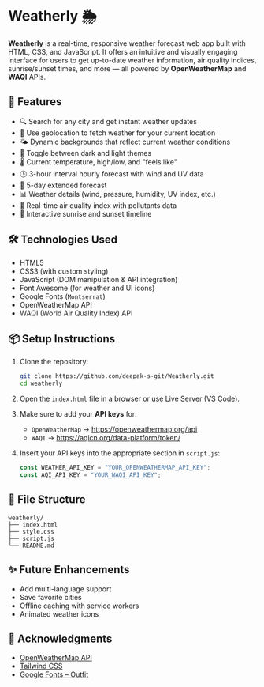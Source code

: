 # Weatherly 🌦️

**Weatherly** is a real-time, responsive weather forecast web app built with HTML, CSS, and JavaScript. It offers an intuitive and visually engaging interface for users to get up-to-date weather information, air quality indices, sunrise/sunset times, and more — all powered by **OpenWeatherMap** and **WAQI** APIs.

## 🌟 Features

- 🔍 Search for any city and get instant weather updates
- 📍 Use geolocation to fetch weather for your current location
- 🌤️ Dynamic backgrounds that reflect current weather conditions
- 🌙 Toggle between dark and light themes
- 🌡️ Current temperature, high/low, and "feels like"
- 🕒 3-hour interval hourly forecast with wind and UV data
- 📆 5-day extended forecast
- 📊 Weather details (wind, pressure, humidity, UV index, etc.)
- 🧪 Real-time air quality index with pollutants data
- 🌅 Interactive sunrise and sunset timeline

## 🛠️ Technologies Used

- HTML5
- CSS3 (with custom styling)
- JavaScript (DOM manipulation & API integration)
- Font Awesome (for weather and UI icons)
- Google Fonts (`Montserrat`)
- OpenWeatherMap API
- WAQI (World Air Quality Index) API

## 📦 Setup Instructions

1. Clone the repository:
   ```bash
   git clone https://github.com/deepak-s-git/Weatherly.git
   cd weatherly
   ```

2. Open the `index.html` file in a browser or use Live Server (VS Code).

3. Make sure to add your **API keys** for:
   - `OpenWeatherMap` → https://openweathermap.org/api
   - `WAQI` → https://aqicn.org/data-platform/token/

4. Insert your API keys into the appropriate section in `script.js`:
   ```js
   const WEATHER_API_KEY = "YOUR_OPENWEATHERMAP_API_KEY";
   const AQI_API_KEY = "YOUR_WAQI_API_KEY";
   ```

## 📂 File Structure

```
weatherly/
├── index.html
├── style.css
├── script.js
└── README.md
```

## ✨ Future Enhancements

- Add multi-language support
- Save favorite cities
- Offline caching with service workers
- Animated weather icons

## 🙏 Acknowledgments

- [OpenWeatherMap API](https://openweathermap.org/)
- [Tailwind CSS](https://tailwindcss.com/)
- [Google Fonts – Outfit](https://fonts.google.com/specimen/Outfit)